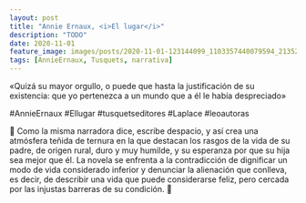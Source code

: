 ```yaml
---
layout: post
title: "Annie Ernaux, <i>El lugar</i>"
description: "TODO"
date: 2020-11-01
feature_image: images/posts/2020-11-01-123144099_1103357440079594_2135272396296481610_n_17908000567533540.jpg
tags: [AnnieErnaux, Tusquets, narrativa]
---
```


«Quizá su mayor orgullo, o puede que hasta la justificación de su existencia: que yo pertenezca a un mundo que a él le había despreciado»
<!--more-->

#AnnieErnaux #Ellugar #tusquetseditores
#Laplace #leoautoras

🌰 Como la misma narradora dice, escribe despacio, y así crea una atmósfera teñida de ternura en la que destacan los rasgos de la vida de su padre, de origen rural, duro y muy humilde, y su esperanza por que su hija sea mejor que él. La novela se enfrenta a la contradicción de dignificar un modo de vida considerado inferior y denunciar la alienación que conlleva, es decir, de describir una vida que puede considerarse feliz, pero cercada por las injustas barreras de su condición. 🌰
